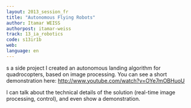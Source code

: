 ```yaml
---
layout: 2013_session_fr
title: "Autonomous Flying Robots"
author: Itamar WEISS
authorpost: itamar-weiss
track: 13_ia_robotics
code: s13ir1b
web: 
language: en
---
```


s a side project I created an autonomous landing algorithm for quadrocopters, based on image processing. You can see a short demonstration here:
http://www.youtube.com/watch?v=OYe7mOBHuoU

I can talk about the technical details of the solution (real-time image processing, control), and even show a demonstration.